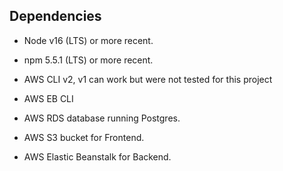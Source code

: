 

## Dependencies

- Node v16 (LTS) or more recent.

- npm 5.5.1 (LTS) or more recent.

- AWS CLI v2, v1 can work but were not tested for this project

- AWS EB CLI

- AWS RDS database running Postgres.

- AWS S3 bucket for Frontend.

- AWS Elastic Beanstalk for Backend.
